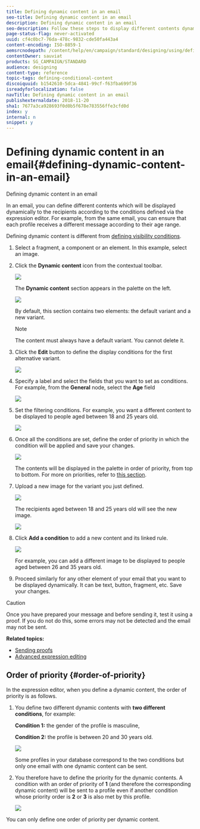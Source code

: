 ```yaml
---
title: Defining dynamic content in an email
seo-title: Defining dynamic content in an email
description: Defining dynamic content in an email
seo-description: Follow these steps to display different contents dynamically in an email according to the conditions defined through the Adobe Campaign expression editor.
page-status-flag: never-activated
uuid: cf4c0bc7-76da-478c-9832-cde50fa443a4
content-encoding: ISO-8859-1
aemsrcnodepath: /content/help/en/campaign/standard/designing/using/defining-dynamic-content-in-an-email
contentOwner: sauviat
products: SG_CAMPAIGN/STANDARD
audience: designing
content-type: reference
topic-tags: defining-conditional-content
discoiquuid: b1542610-5dca-4841-99cf-f63fba699f36
isreadyforlocalization: false
navTitle: Defining dynamic content in an email
publishexternaldate: 2018-11-20
sha1: 7677a3ca928693f0d0b5f678e783556ffe3cfd0d
index: y
internal: n
snippet: y
---
```


# Defining dynamic content in an email{#defining-dynamic-content-in-an-email}

Defining dynamic content in an email

In an email, you can define different contents which will be displayed dynamically to the recipients according to the conditions defined via the expression editor. For example, from the same email, you can ensure that each profile receives a different message according to their age range.

Defining dynamic content is different from [defining visibility conditions](../../designing/using/defining-a-visibility-condition.md).

1. Select a fragment, a component or an element. In this example, select an image.
1. Click the **Dynamic content** icon from the contextual toolbar.

   ![](assets/dynamic_content_2.png)

   The **Dynamic content** section appears in the palette on the left.

   ![](assets/dynamic_content_3.png)

   By default, this section contains two elements: the default variant and a new variant.

   >[!NOTE]
   >
   >The content must always have a default variant. You cannot delete it.

1. Click the **Edit** button to define the display conditions for the first alternative variant.

   ![](assets/dynamic_content_4.png)

1. Specify a label and select the fields that you want to set as conditions. For example, from the **General** node, select the **Age** field

   ![](assets/dynamic_content_5.png)

1. Set the filtering conditions. For example, you want a different content to be displayed to people aged between 18 and 25 years old.

   ![](assets/dynamic_content_6.png)

1. Once all the conditions are set, define the order of priority in which the condition will be applied and save your changes.

   ![](assets/dynamic_content_7.png)

   The contents will be displayed in the palette in order of priority, from top to bottom. For more on priorities, refer to [this section](../../designing/using/defining-dynamic-content-in-an-email.md#order-of-priority).

1. Upload a new image for the variant you just defined.

   ![](assets/dynamic_content_8.png)

   The recipients aged between 18 and 25 years old will see the new image.

   ![](assets/dynamic_content_10.png)

1. Click **Add a condition** to add a new content and its linked rule.

   ![](assets/dynamic_content_9.png)

   For example, you can add a different image to be displayed to people aged between 26 and 35 years old.

1. Proceed similarly for any other element of your email that you want to be displayed dynamically. It can be text, button, fragment, etc. Save your changes.

>[!CAUTION]
>
>Once you have prepared your message and before sending it, test it using a proof. If you do not do this, some errors may not be detected and the email may not be sent.

**Related topics:**

* [Sending proofs](../../sending/using/managing-test-profiles-and-sending-proofs.md#sending-proofs)
* [Advanced expression editing](../../automating/using/editing-queries.md#about-query-editor)

## Order of priority {#order-of-priority}

In the expression editor, when you define a dynamic content, the order of priority is as follows.

1. You define two different dynamic contents with **two different conditions**, for example:

   **Condition 1:** the gender of the profile is masculine,

   **Condition 2:** the profile is between 20 and 30 years old.

   ![](assets/delivery_content_61.png)

   Some profiles in your database correspond to the two conditions but only one email with one dynamic content can be sent.

1. You therefore have to define the priority for the dynamic contents. A condition with an order of priority of **1** (and therefore the corresponding dynamic content) will be sent to a profile even if another condition whose priority order is **2** or **3** is also met by this profile.

   ![](assets/delivery_content_62.png)

You can only define one order of priority per dynamic content.
